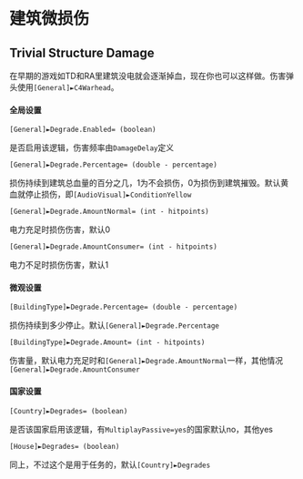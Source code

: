 建筑微损伤
==========
Trivial Structure Damage
-----------------------

在早期的游戏如TD和RA里建筑没电就会逐渐掉血，现在你也可以这样做。伤害弹头使用`[General]►C4Warhead`。

#### 全局设置

    [General]►Degrade.Enabled= (boolean)

是否启用该逻辑，伤害频率由`DamageDelay`定义

    [General]►Degrade.Percentage= (double - percentage)

损伤持续到建筑总血量的百分之几，1为不会损伤，0为损伤到建筑摧毁。默认黄血就停止损伤，即`[AudioVisual]►ConditionYellow`


    [General]►Degrade.AmountNormal= (int - hitpoints)

电力充足时损伤伤害，默认0

    [General]►Degrade.AmountConsumer= (int - hitpoints)

电力不足时损伤伤害，默认1

#### 微观设置

    [BuildingType]►Degrade.Percentage= (double - percentage)

损伤持续到多少停止。默认`[General]►Degrade.Percentage`


    [BuildingType]►Degrade.Amount= (int - hitpoints)

伤害量，默认电力充足时和`[General]►Degrade.AmountNormal`一样，其他情况`[General]►Degrade.AmountConsumer`


#### 国家设置

    [Country]►Degrades= (boolean)

是否该国家启用该逻辑，有`MultiplayPassive=yes`的国家默认no，其他yes

    [House]►Degrades= (boolean)

同上，不过这个是用于任务的，默认`[Country]►Degrades`
